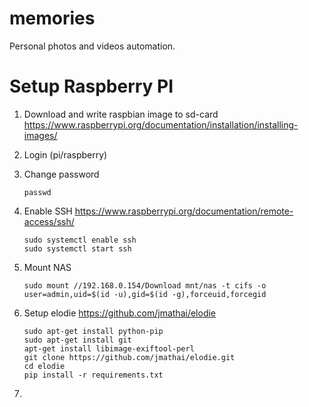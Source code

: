 # memories
Personal photos and videos automation.


# Setup Raspberry PI
1. Download and write raspbian image to sd-card https://www.raspberrypi.org/documentation/installation/installing-images/
2. Login (pi/raspberry)
3. Change password 

    ```
    passwd
    ```    
4. Enable SSH https://www.raspberrypi.org/documentation/remote-access/ssh/ 

    ```
    sudo systemctl enable ssh
    sudo systemctl start ssh
    ```
5. Mount NAS
    ```
    sudo mount //192.168.0.154/Download mnt/nas -t cifs -o user=admin,uid=$(id -u),gid=$(id -g),forceuid,forcegid
    ```
6. Setup elodie https://github.com/jmathai/elodie

    ```
    sudo apt-get install python-pip
    sudo apt-get install git
    apt-get install libimage-exiftool-perl
    git clone https://github.com/jmathai/elodie.git
    cd elodie
    pip install -r requirements.txt
    ```
7. 


